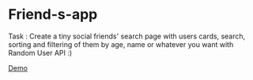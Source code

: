# Friend-s-app
Task : Create a tiny social friends' search page with users cards, search, sorting and filtering of them by age, name or whatever you want with Random User API :)

[Demo](https://arthurgorbenko.github.io/Friend-s-app/)
